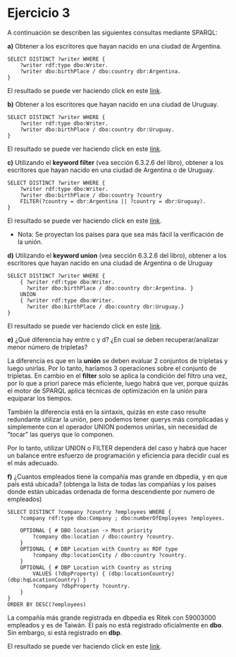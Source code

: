 # Ejercicio 3

A continuación se describen las siguientes consultas mediante SPARQL:

**a)** Obtener a los escritores que hayan nacido en una ciudad de Argentina. 

```SPARQL
SELECT DISTINCT ?writer WHERE {
    ?writer rdf:type dbo:Writer. 
    ?writer dbo:birthPlace / dbo:country dbr:Argentina.
}
```

El resultado se puede ver haciendo click en este [link](https://dbpedia.org/isparql/execute.html?query=SELECT%20DISTINCT%20%3Fwriter%20WHERE%20%7B%0A%20%20%20%20%3Fwriter%20rdf%3Atype%20dbo%3AWriter.%20%0A%20%20%20%20%3Fwriter%20dbo%3AbirthPlace%20%2F%20dbo%3Acountry%20dbr%3AArgentina.%0A%7D&endpoint=%2Fsparql&maxrows=50&timeout=&default-graph-uri=http%3A%2F%2Fdbpedia.org&view=1&amode=0&raw_iris=true).

**b)** Obtener a los escritores que hayan nacido en una ciudad de Uruguay.

```SPARQL
SELECT DISTINCT ?writer WHERE {
    ?writer rdf:type dbo:Writer. 
    ?writer dbo:birthPlace / dbo:country dbr:Uruguay.
}
```

El resultado se puede ver haciendo click en este [link](https://dbpedia.org/isparql/execute.html?query=SELECT%20DISTINCT%20%3Fwriter%20WHERE%20%7B%0A%20%20%20%20%3Fwriter%20rdf%3Atype%20dbo%3AWriter.%20%0A%20%20%20%20%3Fwriter%20dbo%3AbirthPlace%20%2F%20dbo%3Acountry%20dbr%3AUruguay.%0A%7D&endpoint=%2Fsparql&maxrows=50&timeout=&default-graph-uri=http%3A%2F%2Fdbpedia.org&view=1&amode=0&raw_iris=true). 

**c)** Utilizando el **keyword filter** (vea sección 6.3.2.6 del libro), obtener a los escritores que hayan nacido en una ciudad de Argentina o de Uruguay.

```SPARQL
SELECT DISTINCT ?writer WHERE {
    ?writer rdf:type dbo:Writer. 
    ?writer dbo:birthPlace / dbo:country ?country
    FILTER(?country = dbr:Argentina || ?country = dbr:Uruguay).
}
```

El resultado se puede ver haciendo click en este [link](https://dbpedia.org/isparql/execute.html?query=SELECT%20DISTINCT%20%3Fwriter%20%3Fcountry%20WHERE%20%7B%0A%20%20%20%20%3Fwriter%20rdf%3Atype%20dbo%3AWriter.%20%0A%20%20%20%20%3Fwriter%20dbo%3AbirthPlace%20%2F%20dbo%3Acountry%20%3Fcountry%0A%20%20%20%20FILTER(%3Fcountry%20%3D%20dbr%3AArgentina%20%7C%7C%20%3Fcountry%20%3D%20dbr%3AUruguay).%0A%7D&endpoint=%2Fsparql&maxrows=50&timeout=&default-graph-uri=http%3A%2F%2Fdbpedia.org&view=1&amode=0&raw_iris=true).

* Nota: Se proyectan los países para que sea más fácil la verificación de la unión.

**d)** Utilizando el **keyword union** (vea sección 6.3.2.6 del libro), obtener a los escritores que hayan nacido en una ciudad de Argentina o de Uruguay

```SPARQL
SELECT DISTINCT ?writer WHERE {
    { ?writer rdf:type dbo:Writer. 
      ?writer dbo:birthPlace / dbo:country dbr:Argentina. }
    UNION
    { ?writer rdf:type dbo:Writer. 
      ?writer dbo:birthPlace / dbo:country dbr:Uruguay.}
}
```

El resultado se puede ver haciendo click en este [link](https://dbpedia.org/isparql/execute.html?query=SELECT%20DISTINCT%20%3Fwriter%20WHERE%20%7B%0A%20%20%20%20%7B%20%3Fwriter%20rdf%3Atype%20dbo%3AWriter.%20%0A%20%20%20%20%20%20%3Fwriter%20dbo%3AbirthPlace%20%2F%20dbo%3Acountry%20dbr%3AArgentina.%20%7D%0A%20%20%20%20UNION%0A%20%20%20%20%7B%20%3Fwriter%20rdf%3Atype%20dbo%3AWriter.%20%0A%20%20%20%20%20%20%3Fwriter%20dbo%3AbirthPlace%20%2F%20dbo%3Acountry%20dbr%3AUruguay.%7D%0A%7D&endpoint=%2Fsparql&maxrows=50&timeout=&default-graph-uri=http%3A%2F%2Fdbpedia.org&view=1&amode=0&raw_iris=true).

**e)** ¿Qué diferencia hay entre c y d? ¿En cual se deben recuperar/analizar menor número de tripletas?

La diferencia es que en la **unión** se deben evaluar 2 conjuntos de tripletas y luego unirlas. Por lo tanto, haríamos 3 operaciones sobre el conjunto de tripletas. En cambio en el **filter** solo se aplica la condición del filtro una vez, por lo que a priori parece más eficiente, luego habrá que ver, porque quizás el motor de SPARQL aplica técnicas de optimización en la unión para equiparar los tiempos.

También la diferencia está en la sintaxis, quizás en este caso resulte redundante utilizar la unión, pero podemos tener querys más complicadas y simplemente con el operador UNION podemos unirlas, sin necesidad de "tocar" las querys que lo componen.

Por lo tanto, utilizar UNION o FILTER dependerá del caso y habrá que hacer un balance entre esfuerzo de programación y eficiencia para decidir cual es el más adecuado.

**f)** ¿Cuantos empleados tiene la compañía mas grande en dbpedia, y en que país está ubicada? (obtenga la lista de todas las compañías y los países donde están ubicadas ordenada de forma descendiente por numero de empleados)

```SPARQL
SELECT DISTINCT ?company ?country ?employees WHERE {
    ?company rdf:type dbo:Company ; dbo:numberOfEmployees ?employees.

    OPTIONAL { # DBO location -> Most priority
        ?company dbo:location / dbo:country ?country.
    }
    OPTIONAL { # DBP Location with Country as RDF type
        ?company dbp:locationCity / dbo:country ?country.
    }
    OPTIONAL { # DBP Location with Country as string
        VALUES (?dbpProperty) { (dbp:locationCountry) (dbp:hqLocationCountry) }
        ?company ?dbpProperty ?country.
    }
}
ORDER BY DESC(?employees)
```

La compañía más grande registrada en dbpedia es Ritek con 59003000 empleados y es de Taiwán.  El país no está registrado oficialmente en **dbo**. Sin embargo, si está registrado en **dbp**.

El resultado se puede ver haciendo click en este [link](https://dbpedia.org/isparql/execute.html?query=SELECT%20DISTINCT%20%3Fcompany%20%3Fcountry%20%3Femployees%20WHERE%20%7B%0A%20%20%20%20%3Fcompany%20rdf%3Atype%20dbo%3ACompany%20%3B%20dbo%3AnumberOfEmployees%20%3Femployees.%0A%0A%20%20%20%20OPTIONAL%20%7B%20%23%20DBO%20location%20-%3E%20Most%20priority%0A%20%20%20%20%20%20%20%20%3Fcompany%20dbo%3Alocation%20%2F%20dbo%3Acountry%20%3Fcountry.%0A%20%20%20%20%7D%0A%20%20%20%20OPTIONAL%20%7B%20%23%20DBP%20Location%20with%20Country%20as%20RDF%20type%0A%20%20%20%20%20%20%20%20%3Fcompany%20dbp%3AlocationCity%20%2F%20dbo%3Acountry%20%3Fcountry.%0A%20%20%20%20%7D%0A%20%20%20%20OPTIONAL%20%7B%20%23%20DBP%20Location%20with%20Country%20as%20string%0A%20%20%20%20%20%20%20%20VALUES%20(%3FdbpProperty)%20%7B%20(dbp%3AlocationCountry)%20(dbp%3AhqLocationCountry)%20%7D%0A%20%20%20%20%20%20%20%20%3Fcompany%20%3FdbpProperty%20%3Fcountry.%0A%20%20%20%20%7D%0A%7D%0AORDER%20BY%20DESC(%3Femployees)&endpoint=%2Fsparql&maxrows=50&timeout=&default-graph-uri=http%3A%2F%2Fdbpedia.org&view=1&amode=0&raw_iris=true).